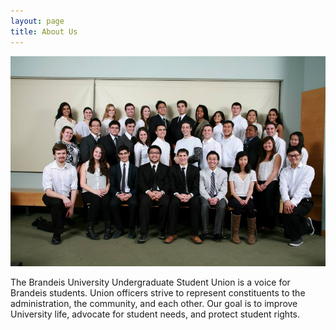 ```yaml
---
layout: page
title: About Us
---
```


![us](/assets/groupphoto.jpg)

The Brandeis University Undergraduate Student Union is a voice for Brandeis students. Union officers strive to represent constituents to the administration, the community, and each other. Our goal is to improve University life, advocate for student needs, and protect student rights. 